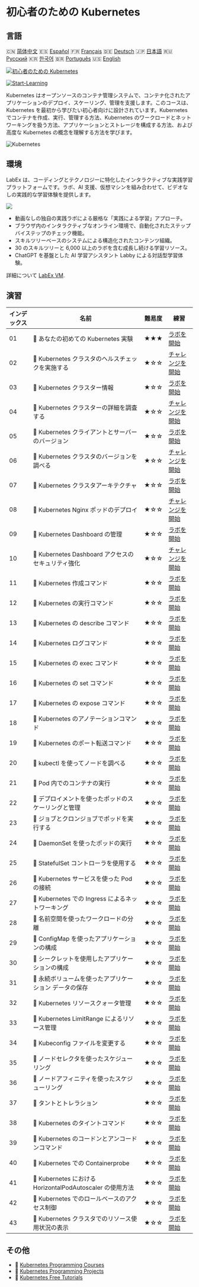 # 初心者のための Kubernetes

## 言語

🇨🇳 [简体中文](README_zh.md) 🇪🇸 [Español](README_es.md) 🇫🇷 [Français](README_fr.md) 🇩🇪 [Deutsch](README_de.md) 🇯🇵 [日本語](README_ja.md) 🇷🇺 [Русский](README_ru.md) 🇰🇷 [한국어](README_ko.md) 🇧🇷 [Português](README_pt.md) 🇺🇸 [English](README.md) 

[![初心者のための Kubernetes](https://cover-creator.labex.io/kubernetes-for-noobs.png?lang=ja)](https://labex.io/ja/courses/kubernetes-for-noobs)

[![Start-Learning](https://img.shields.io/badge/Start-Learning-whitesmoke?style=for-the-badge)](https://labex.io/ja/courses/kubernetes-for-noobs)

Kubernetes はオープンソースのコンテナ管理システムで、コンテナ化されたアプリケーションのデプロイ、スケーリング、管理を支援します。このコースは、Kubernetes を最初から学びたい初心者向けに設計されています。Kubernetes でコンテナを作成、実行、管理する方法、Kubernetes のワークロードとネットワーキングを扱う方法、アプリケーションとストレージを構成する方法、および高度な Kubernetes の概念を理解する方法を学びます。

![Kubernetes](https://img.shields.io/badge/Kubernetes-whitesmoke?style=for-the-badge&logo=kubernetes)


## 環境

LabEx は、コーディングとテクノロジーに特化したインタラクティブな実践学習プラットフォームです。ラボ、AI 支援、仮想マシンを組み合わせて、ビデオなしの実践的な学習体験を提供します。

![](https://tutorial-screenshot.getvm.io/images/vm-1725247253.png)

- 動画なしの独自の実践ラボによる厳格な「実践による学習」アプローチ。
- ブラウザ内のインタラクティブなオンライン環境で、自動化されたステップバイステップのチェック機能。
- スキルツリーベースのシステムによる構造化されたコンテンツ組織。
- 30 のスキルツリーと 6,000 以上のラボを含む成長し続ける学習リソース。
- ChatGPT を基盤とした AI 学習アシスタント Labby による対話型学習体験。

詳細について [LabEx VM](https://support.labex.io/using-labex/virtual-machine).

## 演習

|   インデックス | 名前                                                      | 難易度   | 練習                                                                                                                                   |
|----------------|-----------------------------------------------------------|----------|----------------------------------------------------------------------------------------------------------------------------------------|
|             01 | 📖 あなたの初めての Kubernetes 実験                       | ★★★      | <a target='_blank' href='https://labex.io/ja/tutorials/kubernetes-your-first-kubernetes-lab-391133'>ラボを開始</a>                     |
|             02 | 🎯 Kubernetes クラスタのヘルスチェックを実施する          | ★☆☆      | <a target='_blank' href='https://labex.io/ja/tutorials/kubernetes-verify-kubernetes-cluster-health-433779'>チャレンジを開始</a>        |
|             03 | 📖 Kubernetes クラスター情報                              | ★☆☆      | <a target='_blank' href='https://labex.io/ja/tutorials/kubernetes-kubernetes-cluster-information-8426'>ラボを開始</a>                  |
|             04 | 🎯 Kubernetes クラスターの詳細を調査する                  | ★☆☆      | <a target='_blank' href='https://labex.io/ja/tutorials/kubernetes-discover-kubernetes-cluster-details-433893'>チャレンジを開始</a>     |
|             05 | 📖 Kubernetes クライアントとサーバーのバージョン          | ★☆☆      | <a target='_blank' href='https://labex.io/ja/tutorials/kubernetes-kubernetes-client-and-server-version-9197'>ラボを開始</a>            |
|             06 | 🎯 Kubernetes クラスタのバージョンを調べる                | ★☆☆      | <a target='_blank' href='https://labex.io/ja/tutorials/kubernetes-discover-kubernetes-cluster-versions-434105'>チャレンジを開始</a>    |
|             07 | 📖 Kubernetes クラスタアーキテクチャ                      | ★☆☆      | <a target='_blank' href='https://labex.io/ja/tutorials/kubernetes-kubernetes-cluster-architecture-8450'>ラボを開始</a>                 |
|             08 | 🎯 Kubernetes Nginx ポッドのデプロイ                      | ★☆☆      | <a target='_blank' href='https://labex.io/ja/tutorials/kubernetes-deploy-a-kubernetes-nginx-pod-433745'>チャレンジを開始</a>           |
|             09 | 📖 Kubernetes Dashboard の管理                            | ★☆☆      | <a target='_blank' href='https://labex.io/ja/tutorials/kubernetes-kubernetes-dashboard-management-15042'>ラボを開始</a>                |
|             10 | 🎯 Kubernetes Dashboard アクセスのセキュリティ強化        | ★☆☆      | <a target='_blank' href='https://labex.io/ja/tutorials/kubernetes-secure-kubernetes-dashboard-access-434106'>チャレンジを開始</a>      |
|             11 | 📖 Kubernetes 作成コマンド                                | ★☆☆      | <a target='_blank' href='https://labex.io/ja/tutorials/kubernetes-kubernetes-create-command-8506'>ラボを開始</a>                       |
|             12 | 📖 Kubernetes の実行コマンド                              | ★☆☆      | <a target='_blank' href='https://labex.io/ja/tutorials/kubernetes-kubernetes-run-command-8456'>ラボを開始</a>                          |
|             13 | 📖 Kubernetes の describe コマンド                        | ★☆☆      | <a target='_blank' href='https://labex.io/ja/tutorials/kubernetes-kubernetes-describe-command-8101'>ラボを開始</a>                     |
|             14 | 📖 Kubernetes ログコマンド                                | ★☆☆      | <a target='_blank' href='https://labex.io/ja/tutorials/kubernetes-kubernetes-logs-command-8099'>ラボを開始</a>                         |
|             15 | 📖 Kubernetes の exec コマンド                            | ★☆☆      | <a target='_blank' href='https://labex.io/ja/tutorials/kubernetes-kubernetes-exec-command-8502'>ラボを開始</a>                         |
|             16 | 📖 Kubernetes の set コマンド                             | ★☆☆      | <a target='_blank' href='https://labex.io/ja/tutorials/kubernetes-kubernetes-set-command-8424'>ラボを開始</a>                          |
|             17 | 📖 Kubernetes の expose コマンド                          | ★☆☆      | <a target='_blank' href='https://labex.io/ja/tutorials/kubernetes-kubernetes-expose-command-8452'>ラボを開始</a>                       |
|             18 | 📖 Kubernetes のアノテーションコマンド                    | ★☆☆      | <a target='_blank' href='https://labex.io/ja/tutorials/kubernetes-kubernetes-annotate-command-9679'>ラボを開始</a>                     |
|             19 | 📖 Kubernetes のポート転送コマンド                        | ★☆☆      | <a target='_blank' href='https://labex.io/ja/tutorials/kubernetes-kubernetes-port-forward-command-18494'>ラボを開始</a>                |
|             20 | 📖 kubectl を使ってノードを調べる                         | ★☆☆      | <a target='_blank' href='https://labex.io/ja/tutorials/kubernetes-examine-nodes-with-kubectl-9790'>ラボを開始</a>                      |
|             21 | 📖 Pod 内でのコンテナの実行                               | ★☆☆      | <a target='_blank' href='https://labex.io/ja/tutorials/kubernetes-running-containers-in-pods-14998'>ラボを開始</a>                     |
|             22 | 📖 デプロイメントを使ったポッドのスケーリングと管理       | ★☆☆      | <a target='_blank' href='https://labex.io/ja/tutorials/kubernetes-scaling-and-managing-pods-with-deployments-9675'>ラボを開始</a>      |
|             23 | 📖 ジョブとクロンジョブでポッドを実行する                 | ★☆☆      | <a target='_blank' href='https://labex.io/ja/tutorials/kubernetes-run-pods-with-jobs-and-cronjobs-11300'>ラボを開始</a>                |
|             24 | 📖 DaemonSet を使ったポッドの実行                         | ★☆☆      | <a target='_blank' href='https://labex.io/ja/tutorials/kubernetes-running-pod-with-daemonsets-8454'>ラボを開始</a>                     |
|             25 | 📖 StatefulSet コントローラを使用する                     | ★☆☆      | <a target='_blank' href='https://labex.io/ja/tutorials/kubernetes-use-statefulsets-controller-9205'>ラボを開始</a>                     |
|             26 | 📖 Kubernetes サービスを使った Pod の接続                 | ★☆☆      | <a target='_blank' href='https://labex.io/ja/tutorials/kubernetes-connecting-pods-with-kubernetes-services-15815'>ラボを開始</a>       |
|             27 | 📖 Kubernetes での Ingress によるネットワーキング         | ★☆☆      | <a target='_blank' href='https://labex.io/ja/tutorials/kubernetes-networking-with-ingress-on-kubernetes-9681'>ラボを開始</a>           |
|             28 | 📖 名前空間を使ったワークロードの分離                     | ★☆☆      | <a target='_blank' href='https://labex.io/ja/tutorials/kubernetes-isolating-workloads-with-namespaces-9199'>ラボを開始</a>             |
|             29 | 📖 ConfigMap を使ったアプリケーションの構成               | ★☆☆      | <a target='_blank' href='https://labex.io/ja/tutorials/kubernetes-configuring-apps-with-configmaps-9689'>ラボを開始</a>                |
|             30 | 📖 シークレットを使用したアプリケーションの構成           | ★☆☆      | <a target='_blank' href='https://labex.io/ja/tutorials/kubernetes-configuring-apps-with-secrets-8448'>ラボを開始</a>                   |
|             31 | 📖 永続ボリュームを使ったアプリケーション データの保存    | ★☆☆      | <a target='_blank' href='https://labex.io/ja/tutorials/kubernetes-storing-application-data-with-persistentvolumes-9685'>ラボを開始</a> |
|             32 | 📖 Kubernetes リソースクォータ管理                        | ★☆☆      | <a target='_blank' href='https://labex.io/ja/tutorials/kubernetes-kubernetes-resource-quota-management-15823'>ラボを開始</a>           |
|             33 | 📖 Kubernetes LimitRange によるリソース管理               | ★☆☆      | <a target='_blank' href='https://labex.io/ja/tutorials/kubernetes-kubernetes-limitrange-resource-management-15819'>ラボを開始</a>      |
|             34 | 📖 Kubeconfig ファイルを変更する                          | ★☆☆      | <a target='_blank' href='https://labex.io/ja/tutorials/kubernetes-modify-kubeconfig-files-11297'>ラボを開始</a>                        |
|             35 | 📖 ノードセレクタを使ったスケジューリング                 | ★☆☆      | <a target='_blank' href='https://labex.io/ja/tutorials/kubernetes-scheduing-with-node-selectors-15001'>ラボを開始</a>                  |
|             36 | 📖 ノードアフィニティを使ったスケジューリング             | ★☆☆      | <a target='_blank' href='https://labex.io/ja/tutorials/kubernetes-scheduing-with-node-affinity-18468'>ラボを開始</a>                   |
|             37 | 📖 タントとトレラション                                   | ★☆☆      | <a target='_blank' href='https://labex.io/ja/tutorials/kubernetes-taints-and-tolerations-34029'>ラボを開始</a>                         |
|             38 | 📖 Kubernetes のタイントコマンド                          | ★☆☆      | <a target='_blank' href='https://labex.io/ja/tutorials/kubernetes-kubernetes-taint-command-9195'>ラボを開始</a>                        |
|             39 | 📖 Kubernetes のコードンとアンコードンコマンド            | ★☆☆      | <a target='_blank' href='https://labex.io/ja/tutorials/kubernetes-kubernetes-cordon-and-uncordon-command-9664'>ラボを開始</a>          |
|             40 | 📖 Kubernetes での Containerprobe                         | ★☆☆      | <a target='_blank' href='https://labex.io/ja/tutorials/kubernetes-containerprobe-in-kubernetes-12263'>ラボを開始</a>                   |
|             41 | 📖 Kubernetes における HorizontalPodAutoscaler の使用方法 | ★☆☆      | <a target='_blank' href='https://labex.io/ja/tutorials/kubernetes-using-horizontalpodautoscaler-in-kubernetes-34031'>ラボを開始</a>    |
|             42 | 📖 Kubernetes でのロールベースのアクセス制御              | ★☆☆      | <a target='_blank' href='https://labex.io/ja/tutorials/kubernetes-role-based-access-control-on-kubernetes-9203'>ラボを開始</a>         |
|             43 | 📖 Kubernetes クラスタでのリソース使用状況の表示          | ★☆☆      | <a target='_blank' href='https://labex.io/ja/tutorials/kubernetes-kubernetes-display-resource-usage-11358'>ラボを開始</a>              |

## その他

- 🔗 [Kubernetes Programming Courses](https://github.com/labex-labs/awesome-programming-courses)
- 🔗 [Kubernetes Programming Projects](https://github.com/labex-labs/awesome-programming-projects)
- 🔗 [Kubernetes Free Tutorials](https://github.com/labex-labs/kubernetes-free-tutorials)


